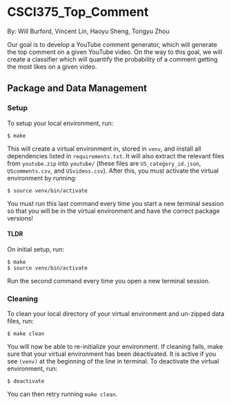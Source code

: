# CSCI375_Top_Comment
By: Will Burford, Vincent Lin, Haoyu Sheng, Tongyu Zhou

Our goal is to develop a YouTube comment generator, which will generate the top comment on a given YouTube video. On the way to this goal, we will create a classifier which will quantify the probability of a comment getting the most likes on a given video.

## Package and Data Management
### Setup
To setup your local environment, run:
```
$ make
```
This will create a virtual environment in, stored in `venv`, and install all dependencies listed in `requirements.txt`. It will also extract the relevant files from `youtube.zip` into `youtube/` (these files are `US_category_id.json`, `UScomments.csv`, and `USvideos.csv`). After this, you must activate the virtual environment by running:
```
$ source venv/bin/activate
```
You must run this last command every time you start a new terminal session so that you will be in the virtual environment and have the correct package versions!

#### TLDR
On initial setup, run:
```
$ make
$ source venv/bin/activate
```
Run the second command every time you open a new terminal session.

### Cleaning
To clean your local directory of your virtual environment and un-zipped data files, run:
```
$ make clean
```
You will now be able to re-initialize your environment. If cleaning fails, make sure that your virtual environment has been deactivated. It is active if you see `(venv)` at the beginning of the line in terminal. To deactivate the virtual environment, run:
```
$ deactivate
```
You can then retry running `make clean`.
